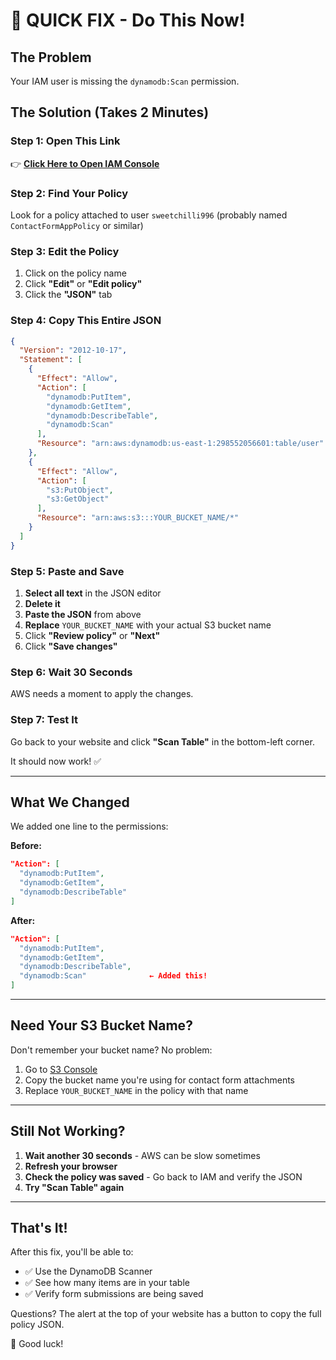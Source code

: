 # 🚨 QUICK FIX - Do This Now!

## The Problem
Your IAM user is missing the `dynamodb:Scan` permission.

## The Solution (Takes 2 Minutes)

### Step 1: Open This Link
👉 **[Click Here to Open IAM Console](https://console.aws.amazon.com/iam/home#/users/sweetchilli996?section=permissions)**

### Step 2: Find Your Policy
Look for a policy attached to user `sweetchilli996` (probably named `ContactFormAppPolicy` or similar)

### Step 3: Edit the Policy
1. Click on the policy name
2. Click **"Edit"** or **"Edit policy"**
3. Click the **"JSON"** tab

### Step 4: Copy This Entire JSON

```json
{
  "Version": "2012-10-17",
  "Statement": [
    {
      "Effect": "Allow",
      "Action": [
        "dynamodb:PutItem",
        "dynamodb:GetItem",
        "dynamodb:DescribeTable",
        "dynamodb:Scan"
      ],
      "Resource": "arn:aws:dynamodb:us-east-1:298552056601:table/user"
    },
    {
      "Effect": "Allow",
      "Action": [
        "s3:PutObject",
        "s3:GetObject"
      ],
      "Resource": "arn:aws:s3:::YOUR_BUCKET_NAME/*"
    }
  ]
}
```

### Step 5: Paste and Save
1. **Select all text** in the JSON editor
2. **Delete it**
3. **Paste the JSON** from above
4. **Replace** `YOUR_BUCKET_NAME` with your actual S3 bucket name
5. Click **"Review policy"** or **"Next"**
6. Click **"Save changes"**

### Step 6: Wait 30 Seconds
AWS needs a moment to apply the changes.

### Step 7: Test It
Go back to your website and click **"Scan Table"** in the bottom-left corner.

It should now work! ✅

---

## What We Changed

We added one line to the permissions:

**Before:**
```json
"Action": [
  "dynamodb:PutItem",
  "dynamodb:GetItem",
  "dynamodb:DescribeTable"
]
```

**After:**
```json
"Action": [
  "dynamodb:PutItem",
  "dynamodb:GetItem",
  "dynamodb:DescribeTable",
  "dynamodb:Scan"              ← Added this!
]
```

---

## Need Your S3 Bucket Name?

Don't remember your bucket name? No problem:

1. Go to [S3 Console](https://console.aws.amazon.com/s3/)
2. Copy the bucket name you're using for contact form attachments
3. Replace `YOUR_BUCKET_NAME` in the policy with that name

---

## Still Not Working?

1. **Wait another 30 seconds** - AWS can be slow sometimes
2. **Refresh your browser**
3. **Check the policy was saved** - Go back to IAM and verify the JSON
4. **Try "Scan Table" again**

---

## That's It!

After this fix, you'll be able to:
- ✅ Use the DynamoDB Scanner
- ✅ See how many items are in your table
- ✅ Verify form submissions are being saved

Questions? The alert at the top of your website has a button to copy the full policy JSON.

🎉 Good luck!
